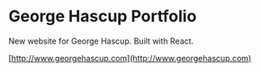 # George Hascup Portfolio
New website for George Hascup. Built with React.

[http://www.georgehascup.com](http://www.georgehascup.com)